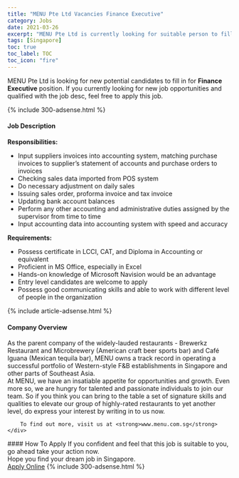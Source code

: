 ```yaml
---
title: "MENU Pte Ltd Vacancies Finance Executive" 
category: Jobs 
date: 2021-03-26 
excerpt: "MENU Pte Ltd is currently looking for suitable person to fill in the Finance Executive which based in Singapore" 
tags: [Singapore] 
toc: true 
toc_label: TOC 
toc_icon: "fire" 
--- 
```


<p>MENU Pte Ltd is looking for new potential candidates to fill in for <b>Finance Executive</b> position. If you currently looking for new job opportunities and qualified with the job desc, feel free to apply this job.
</p>{% include 300-adsense.html %} 
<div><div><h4>Job Description</h4></div><div><div><span><div><div><strong>Responsibilities:</strong></div><ul><li>Input suppliers invoices into accounting system, matching purchase invoices to supplier&#8217;s statement of accounts and purchase orders to invoices</li><li>Checking sales data imported from POS system</li><li>Do necessary adjustment on daily sales</li><li>Issuing sales order, proforma invoice and tax invoice</li><li>Updating bank account balances</li><li>Perform any other accounting and administrative duties assigned by the supervisor from time to time</li><li>Input accounting data into accounting system with speed and accuracy</li></ul><div><strong>Requirements:</strong></div><ul><li>Possess certificate in LCCI, CAT, and Diploma in Accounting or equivalent</li><li>Proficient in MS Office, especially in Excel</li><li>Hands-on knowledge of Microsoft Navision would be an advantage</li><li>Entry level candidates are welcome to apply</li><li>Possess good communicating skills and able to work with different level of people in the organization</li></ul></div></span></div></div></div> 
{% include article-adsense.html %} 
<div><div><h4>Company Overview</h4></div><div><div><span><div><div>
<div>
<div>
			As the parent company of the widely-lauded restaurants - Brewerkz Restaurant and Microbrewery (American craft beer sports bar) and Caf&#233; Iguana (Mexican tequila bar), MENU owns a track record in operating a successful portfolio of Western-style F&amp;B establishments in Singapore and other parts of Southeast Asia.</div>
<div>
			At MENU, we have an insatiable appetite for opportunities and growth. Even more so, we are hungry for talented and passionate individuals to join our team. So if you think you can bring to the table a set of signature skills and qualities to elevate our group of highly-rated restaurants to yet another level, do express your interest by writing in to us now.</div>
		
		To find out more, visit us at <strong>www.menu.com.sg</strong></div>
</div></div></span></div></div></div> 
#### How To Apply 
If you confident and feel that this job is suitable to you, go ahead take your action now. <br/> 
Hope you find your dream job in Singapore. <br/> 
<a href="https://www.jobstreet.com.my/en/job/finance-executive-8431261/origin/sg?jobId=jobstreet-sg-job-8431261&" class="btn btn--info" target="_blank" rel="nofollow noopenner">Apply Online</a> 
{% include 300-adsense.html %} 